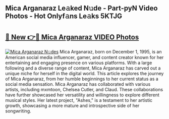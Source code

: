 ## Mica Arganaraz Le𝚊ked N𝚞de - Part-pyN Video Photos - Hot Onlyf𝚊ns Le𝚊ks 5KTJG

# <h2><a href="http://ab54032.deff.icu/?id=Mica+Arganaraz">🔗 New 👉🔴 Mica Arganaraz VIDEO Photos</a></h2>

[![Mica Arganaraz N𝚞des](https://i.imgur.com/rIISA9y.gif)](http://ab54032.deff.icu/?id=Mica+Arganaraz)
Mica Arganaraz, born on December 1, 1995, is an American social media influencer, gamer, and content creator known for her entertaining and engaging presence on various platforms. With a large following and a diverse range of content, Mica Arganaraz has carved out a unique niche for herself in the digital world. This article explores the journey of Mica Arganaraz, from her humble beginnings to her current status as a social media sensation. Mica Arganaraz has collaborated with various artists, including mxmtoon, Chelsea Cutler, and Claud. These collaborations have further showcased her versatility and willingness to explore different musical styles. Her latest project, "Ashes," is a testament to her artistic growth, showcasing a more mature and introspective side of her songwriting.
